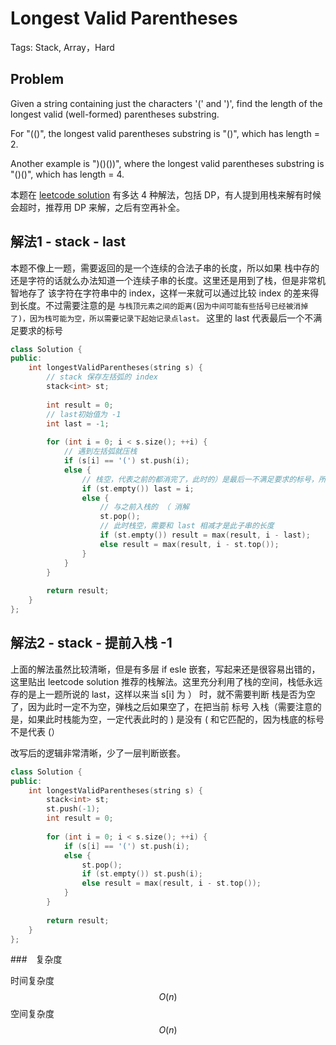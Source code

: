 # Longest Valid Parentheses

Tags: Stack, Array，Hard

## Problem

Given a string containing just the characters '(' and ')', find the length of the longest valid (well-formed) parentheses substring.

For "(()", the longest valid parentheses substring is "()", which has length = 2.

Another example is ")()())", where the longest valid parentheses substring is "()()", which has length = 4.

本题在 [leetcode solution](https://leetcode.com/problems/longest-valid-parentheses/solution/) 有多达 4 种解法，包括 DP，有人提到用栈来解有时候会超时，推荐用 DP 来解，之后有空再补全。

## 解法1 - stack - last

本题不像上一题，需要返回的是一个连续的合法子串的长度，所以如果 栈中存的还是字符的话就么办法知道一个连续子串的长度。这里还是用到了栈，但是非常机智地存了 该字符在字符串中的 index，这样一来就可以通过比较 index 的差来得到长度。不过需要注意的是 `与栈顶元素之间的距离(因为中间可能有些括号已经被消掉了)，因为栈可能为空，所以需要记录下起始记录点last。` 这里的 last 代表最后一个不满足要求的标号

```cpp
class Solution {
public:
    int longestValidParentheses(string s) {
        // stack 保存左括弧的 index
        stack<int> st;
        
        int result = 0;
        // last初始值为 -1
        int last = -1;
        
        for (int i = 0; i < s.size(); ++i) {
            // 遇到左括弧就压栈
            if (s[i] == '(') st.push(i);
            else {
                // 栈空，代表之前的都消完了，此时的）是最后一不满足要求的标号，所以 置 last 为 i
                if (st.empty()) last = i;
                else {
                    // 与之前入栈的 （ 消解
                    st.pop();
                    // 此时栈空，需要和 last 相减才是此子串的长度
                    if (st.empty()) result = max(result, i - last);
                    else result = max(result, i - st.top());
                }
            }
        }
        
        return result;
    }
};
```

## 解法2 - stack - 提前入栈 -1

上面的解法虽然比较清晰，但是有多层 if esle 嵌套，写起来还是很容易出错的，这里贴出 leetcode solution 推荐的栈解法。这里充分利用了栈的空间，栈低永远存的是上一题所说的 last，这样以来当 s[i] 为 ） 时，就不需要判断 栈是否为空了，因为此时一定不为空，弹栈之后如果空了，在把当前 标号 入栈（需要注意的是，如果此时栈能为空，一定代表此时的 ) 是没有 ( 和它匹配的，因为栈底的标号不是代表 (）

改写后的逻辑非常清晰，少了一层判断嵌套。

```cpp
class Solution {
public:
    int longestValidParentheses(string s) {
        stack<int> st;
        st.push(-1);
        int result = 0;
        
        for (int i = 0; i < s.size(); ++i) {
            if (s[i] == '(') st.push(i);
            else {
                st.pop();
                if (st.empty()) st.push(i);
                else result = max(result, i - st.top());
            }
        }
        
        return result;
    }
};
```

###　复杂度

时间复杂度 $$O(n)$$
空间复杂度 $$O(n)$$

